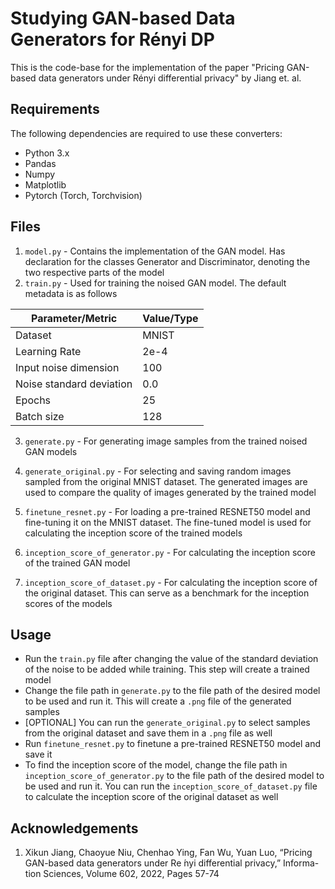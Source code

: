 
# Studying GAN-based Data Generators for Rényi DP

This is the code-base for the implementation of the paper "Pricing GAN-based data generators under Rényi differential privacy" by Jiang et. al.

## Requirements

The following dependencies are required to use these converters:
- Python 3.x
- Pandas
- Numpy
- Matplotlib
- Pytorch (Torch, Torchvision)

## Files

1. `model.py` - Contains the implementation of the GAN model. Has declaration for the classes Generator and Discriminator, denoting the two respective parts of the model
2. `train.py` - Used for training the noised GAN model. The default metadata is as follows

Parameter/Metric         | Value/Type
------------------------ | -------------
Dataset                  | MNIST
Learning Rate            | 2e-4
Input noise dimension    | 100
Noise standard deviation | 0.0
Epochs                   | 25
Batch size               | 128

3. `generate.py` - For generating image samples from the trained noised GAN models

4. `generate_original.py` - For selecting and saving random images sampled from the original MNIST dataset. The generated images are used to compare the quality of images generated by the trained model

5. `finetune_resnet.py` - For loading a pre-trained RESNET50 model and fine-tuning it on the MNIST dataset. The fine-tuned model is used for calculating the inception score of the trained models

6. `inception_score_of_generator.py` - For calculating the inception score of the trained GAN model

7. `inception_score_of_dataset.py` - For calculating the inception score of the original dataset. This can serve as a benchmark for the inception scores of the models

## Usage

- Run the `train.py` file after changing the value of the standard deviation of the noise to be added while training. This step will create a trained model
- Change the file path in `generate.py` to the file path of the desired model to be used and run it. This will create a `.png` file of the generated samples
- [OPTIONAL] You can run the `generate_original.py` to select samples from the original dataset and save them in a `.png` file as well
- Run `finetune_resnet.py` to finetune a pre-trained RESNET50 model and save it
- To find the inception score of the model, change the file path in `inception_score_of_generator.py` to the file path of the desired model to be used and run it. You can run the `inception_score_of_dataset.py` file to calculate the inception score of the original dataset as well

<!-- ## Results

1. `trained_models` - This folder contains the generator models trained at various noise levels. The folder is organized in into various subdirectories of the name `adam_Implementation_<STD>` where `<STD>` denotes the standard deviation of the noise at which the model is trained. Each subdirectory contains files with the name `gen_step<VAL>.pth` where `<VAL>` denotes the number of epochs for which the model is trained

2. `resnet_mnist.pth` - This file contains the RESNET50 model which has been finetuned for the MNIST dataset

3. `results` - This folder contains the following subdirectories or files:
    1. `generated_images_original.png` - A few images sampled from the original dataset
    2. `generated_images` - Folder containing images generated by the trained models. The images are named as `Plot<STD>.png` where `<STD>` denotes the standard deviation of the noise at which the model is trained
    3. `inception_scores.csv` - Contains the calculated inception score of the various trained models -->

## Acknowledgements

1. Xikun Jiang, Chaoyue Niu, Chenhao Ying, Fan Wu, Yuan Luo, “Pricing GAN-based data generators under Re ́nyi differential privacy,” Informa- tion Sciences, Volume 602, 2022, Pages 57-74